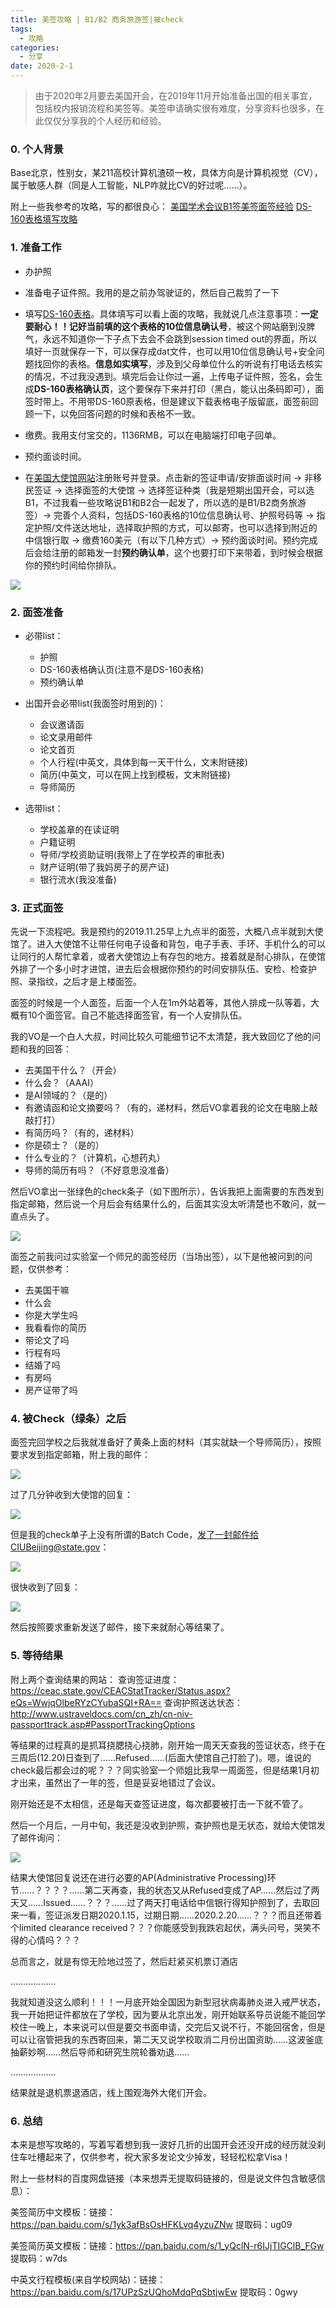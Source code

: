 ```yaml
---
title: 美签攻略 | B1/B2 商务旅游签|被check
tags:
  - 攻略
categories:
  - 分享
date: 2020-2-1
---
```

> 由于2020年2月要去美国开会，在2019年11月开始准备出国的相关事宜，包括校内报销流程和美签等。美签申请确实很有难度，分享资料也很多，在此仅仅分享我的个人经历和经验。

<!--more-->

### 0. 个人背景

Base北京，性别女，某211高校计算机渣硕一枚，具体方向是计算机视觉（CV），属于敏感人群（同是人工智能，NLP咋就比CV的好过呢……）。

附上一些我参考的攻略，写的都很良心：
[美国学术会议B1签美签面签经验](https://zhuanlan.zhihu.com/p/36266072)
[DS-160表格填写攻略](http://www.ailvxing.com/info-103-22538-0.html)

### 1. 准备工作

- 办护照

- 准备电子证件照。我用的是之前办驾驶证的，然后自己裁剪了一下

- 填写[DS-160表格](https://ceac.state.gov/GenNIV/default.aspx)。具体填写可以看上面的攻略，我就说几点注意事项：**一定要耐心！！记好当前填的这个表格的10位信息确认号**，被这个网站磨到没脾气，永远不知道你一下子点下去会不会跳到session timed out的界面，所以填好一页就保存一下，可以保存成dat文件，也可以用10位信息确认号+安全问题找回你的表格。**信息如实填写**，涉及到父母单位什么的听说有打电话去核实的情况，不过我没遇到。填完后会让你过一遍，上传电子证件照，签名，会生成**DS-160表格确认页**，这个要保存下来并打印（黑白，能认出条码即可），面签时带上。不用带DS-160原表格，但是建议下载表格电子版留底，面签前回顾一下，以免回答问题的时候和表格不一致。

- 缴费。我用支付宝交的，1136RMB，可以在电脑端打印电子回单。

- 预约面谈时间。

- 在[美国大使馆网站](https://cgifederal.secure.force.com/SiteRegister?country=China&language=zh_CN)注册账号并登录。点击新的签证申请/安排面谈时间 -> 非移民签证 -> 选择面签的大使馆 -> 选择签证种类（我是短期出国开会，可以选B1，不过我看一些攻略说B1和B2合一起发了，所以选的是B1/B2商务旅游签）-> 完善个人资料，包括DS-160表格的10位信息确认号、护照号码等 -> 指定护照/文件送达地址，选择取护照的方式，可以邮寄，也可以选择到附近的中信银行取 -> 缴费160美元（有以下几种方式）-> 预约面谈时间。预约完成后会给注册的邮箱发一封**预约确认单**，这个也要打印下来带着，到时候会根据你的预约时间给你排队。

![](https://cdn.jsdelivr.net/gh/Elody-07/PicBed/20200201204930.png)


### 2. 面签准备
- 必带list：
  - 护照
  - DS-160表格确认页(注意不是DS-160表格)
  - 预约确认单

- 出国开会必带list(我面签时用到的)：
  - 会议邀请函
  - 论文录用邮件
  - 论文首页
  - 个人行程(中英文，具体到每一天干什么，文末附链接)
  - 简历(中英文，可以在网上找到模板，文末附链接)
  - 导师简历

- 选带list：
  - 学校盖章的在读证明
  - 户籍证明
  - 导师/学校资助证明(我带上了在学校弄的审批表)
  - 财产证明(带了我妈房子的房产证)
  - 银行流水(我没准备)

### 3. 正式面签

先说一下流程吧。我是预约的2019.11.25早上九点半的面签，大概八点半就到大使馆了。进入大使馆不让带任何电子设备和背包，电子手表、手环、手机什么的可以让同行的人帮忙拿着，或者大使馆边上有存包的地方。接着就是耐心排队，在使馆外排了一个多小时才进馆，进去后会根据你预约的时间安排队伍、安检、检查护照、录指纹，之后才是上楼面签。

面签的时候是一个人面签，后面一个人在1m外站着等，其他人排成一队等着，大概有10个面签官。自己不能选择面签官，有一个人安排队伍。

我的VO是一个白人大叔，时间比较久可能细节记不太清楚，我大致回忆了他的问题和我的回答：
- 去美国干什么？（开会）
- 什么会？（AAAI）
- 是AI领域的？（是的）
- 有邀请函和论文摘要吗？（有的，递材料，然后VO拿着我的论文在电脑上敲敲打打）
- 有简历吗？（有的，递材料）
- 你是硕士？（是的）
- 什么专业的？（计算机，心想药丸）
- 导师的简历有吗？（不好意思没准备）

然后VO拿出一张绿色的check条子（如下图所示），告诉我把上面需要的东西发到指定邮箱，然后说一个月后会有结果什么的，后面其实没太听清楚也不敢问，就一直点头了。

![](https://cdn.jsdelivr.net/gh/Elody-07/PicBed/20200208164600.png)

面签之前我问过实验室一个师兄的面签经历（当场出签），以下是他被问到的问题，仅供参考：
- 去美国干嘛 
- 什么会
- 你是大学生吗
- 我看看你的简历
- 带论文了吗
- 行程有吗
- 结婚了吗
- 有房吗
- 房产证带了吗

### 4. 被Check（绿条）之后

面签完回学校之后我就准备好了黄条上面的材料（其实就缺一个导师简历），按照要求发到指定邮箱，附上我的邮件：

![](https://cdn.jsdelivr.net/gh/Elody-07/PicBed/20200208155031.png)

过了几分钟收到大使馆的回复：

![](https://cdn.jsdelivr.net/gh/Elody-07/PicBed/20200208155118.png)

但是我的check单子上没有所谓的Batch Code，发了一封邮件给CIUBeijing@state.gov：

![](https://cdn.jsdelivr.net/gh/Elody-07/PicBed/20200208155326.png)

很快收到了回复：

![](https://cdn.jsdelivr.net/gh/Elody-07/PicBed/20200208155536.png)

然后按照要求重新发送了邮件，接下来就耐心等结果了。

### 5. 等待结果

附上两个查询结果的网站：
查询签证进度：https://ceac.state.gov/CEACStatTracker/Status.aspx?eQs=WwjqOlbeRYzCYubaSQI+RA==
查询护照送达状态：http://www.ustraveldocs.com/cn_zh/cn-niv-passporttrack.asp#PassportTrackingOptions

等结果的过程真的是抓耳挠腮挠心挠肺，刚开始一周天天查我的签证状态，终于在三周后(12.20)日查到了……Refused……(后面大使馆自己打脸了)。嗯，谁说的check最后都会过的呢？？？同实验室一个师姐比我早一周面签，但是结果1月初才出来，虽然出了一年的签，但是妥妥地错过了会议。

刚开始还是不太相信，还是每天查签证进度，每次都要被打击一下就不管了。

然后一个月后，一月中旬，我还是没收到护照，查护照也是无状态，就给大使馆发了邮件询问：

![](https://cdn.jsdelivr.net/gh/Elody-07/PicBed/20200208160350.png)

结果大使馆回复说还在进行必要的AP(Administrative Processing)环节……？？？？……第二天再查，我的状态又从Refused变成了AP……然后过了两天又……Issued……？？？……过了两天打电话给中信银行得知护照到了，去取回来一看，签证派发日期2020.1.15，过期日期……2020.2.20……？？？而且还带着个limited clearance received？？？你能感受到我跌宕起伏，满头问号，哭笑不得的心情吗？？？

总而言之，就是有惊无险地过签了，然后赶紧买机票订酒店

………………

我就知道没这么顺利！！！一月底开始全国因为新型冠状病毒肺炎进入戒严状态，我一开始把证件都放在了学校，因为要从北京出发，刚开始联系导员说能不能回学校住一晚上，本来说可以但是要交书面申请，交完后又说不行，不能回宿舍，但是可以让宿管把我的东西寄回来，第二天又说学校取消二月份出国资助……这波釜底抽薪妙啊……然后导师和研究生院轮番劝退……

………………

结果就是退机票退酒店，线上围观海外大佬们开会。

### 6. 总结

本来是想写攻略的，写着写着想到我一波好几折的出国开会还没开成的经历就没刹住车吐槽起来了，仅供参考，祝大家多发论文少掉发，轻轻松松拿Visa！

附上一些材料的百度网盘链接（本来想弄无提取码链接的，但是说文件包含敏感信息）：

美签简历中文模板：链接：https://pan.baidu.com/s/1yk3afBsOsHFKLvq4yzuZNw 提取码：ug09 

美签简历英文模板：链接：https://pan.baidu.com/s/1_yQclN-r6IJjTIGClB_FGw 提取码：w7ds

中英文行程模板(来自学校网站)：链接：https://pan.baidu.com/s/17UPzSzUQhoMdqPqSbtjwEw 提取码：0gwy 






